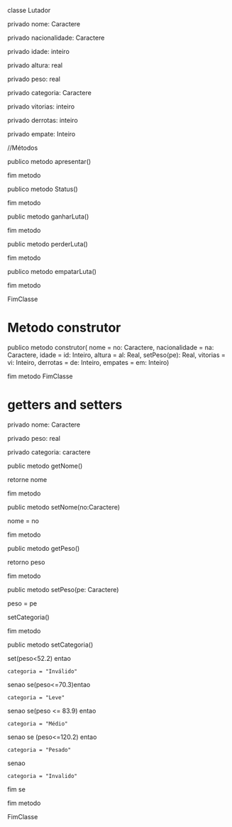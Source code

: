 classe Lutador

  privado nome: Caractere
  
  privado nacionalidade: Caractere
  
  privado idade: inteiro
  
  privado altura: real
  
  privado peso: real
  
  privado categoria: Caractere
  
  privado vitorias: inteiro
  
  privado derrotas: inteiro
  
  privado empate: Inteiro
  
  //Métodos
  
  publico metodo apresentar()
  
  fim metodo
  
  publico metodo Status()
  
  fim metodo
  
  public metodo ganharLuta()
  
  fim metodo
  
  public metodo perderLuta()
  
  fim metodo
  
  publico metodo empatarLuta()
  
  fim metodo
  
 FimClasse
 
 # Metodo construtor
 
 publico metodo construtor( nome = no: Caractere, nacionalidade = na: Caractere, idade = id: Inteiro, altura = al: Real, setPeso(pe): Real, vitorias = vi: Inteiro, derrotas  = de: Inteiro, empates = em: Inteiro)
 
 fim metodo
 FimClasse
 
 # getters and setters
 
 privado nome: Caractere
 
 privado peso: real
 
 privado categoria: caractere
 
 
 public metodo getNome()
 
  retorne nome
  
 fim metodo
 
 public metodo setNome(no:Caractere)
 
  nome = no
  
 fim metodo
 
 public metodo getPeso()
 
  retorno peso
  
 fim metodo
 
 public metodo setPeso(pe: Caractere) 
 
  peso = pe
  
  setCategoria()
  
 fim metodo
 
 public metodo setCategoria()
 
  set(peso<52.2) entao
  
    categoria = "Inválido"
    
  senao se(peso<=70.3)entao
  
    categoria = "Leve"
    
  senao se(peso <= 83.9) entao
  
    categoria = "Médio"
    
  senao se (peso<=120.2) entao
  
    categoria = "Pesado"
    
  senao 
  
    categoria = "Invalido"
    
   fim se
   
  fim metodo
  
FimClasse
 
  
